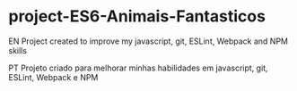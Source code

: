 # project-ES6-Animais-Fantasticos
EN 
Project created to improve my javascript, git, ESLint, Webpack and NPM skills

PT
Projeto criado para melhorar minhas habilidades em javascript, git, ESLint, Webpack e NPM
